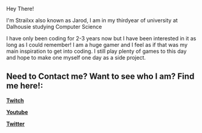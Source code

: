 Hey There!

I'm Strailxx also known as Jarod, I am in my thirdyear of university at Dalhousie studying Computer Science

I have only been coding for 2-3 years now but I have been interested in it as long as I could remember! I am a huge gamer and I feel as if that was my main inspiration to get into coding. I still play plenty of games to this day and hope to make one myself one day as a side project.

Need to Contact me? Want to see who I am? Find me here!:
--------------------------------------------------------
<b>[Twitch](https://twitch.tv/Strailxx)

[<b>Youtube](https://www.youtube.com/user/TheStrailxx)

[Twitter](https://twitter.com/Strailxx)

<!---
Strailxx/Strailxx is a ✨ special ✨ repository because its `README.md` (this file) appears on your GitHub profile.
You can click the Preview link to take a look at your changes.
--->
